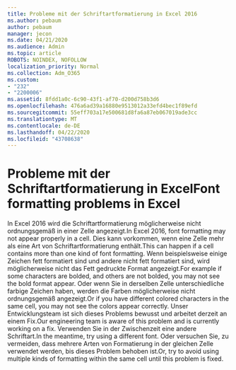 ```yaml
---
title: Probleme mit der Schriftartformatierung in Excel 2016
ms.author: pebaum
author: pebaum
manager: jecon
ms.date: 04/21/2020
ms.audience: Admin
ms.topic: article
ROBOTS: NOINDEX, NOFOLLOW
localization_priority: Normal
ms.collection: Adm_O365
ms.custom:
- "232"
- "2200006"
ms.assetid: 8fdd1a0c-6c90-43f1-af70-d200d758b3d6
ms.openlocfilehash: 476a6ad39a16880e9513012a33efd4bec1f89efd
ms.sourcegitcommit: 55eff703a17e500681d8fa6a87eb067019ade3cc
ms.translationtype: MT
ms.contentlocale: de-DE
ms.lasthandoff: 04/22/2020
ms.locfileid: "43708638"
---
```

# <a name="font-formatting-problems-in-excel"></a><span data-ttu-id="0825a-102">Probleme mit der Schriftartformatierung in Excel</span><span class="sxs-lookup"><span data-stu-id="0825a-102">Font formatting problems in Excel</span></span>

<span data-ttu-id="0825a-103">In Excel 2016 wird die Schriftartformatierung möglicherweise nicht ordnungsgemäß in einer Zelle angezeigt.</span><span class="sxs-lookup"><span data-stu-id="0825a-103">In Excel 2016, font formatting may not appear properly in a cell.</span></span> <span data-ttu-id="0825a-104">Dies kann vorkommen, wenn eine Zelle mehr als eine Art von Schriftartformatierung enthält.</span><span class="sxs-lookup"><span data-stu-id="0825a-104">This can happen if a cell contains more than one kind of font formatting.</span></span> <span data-ttu-id="0825a-105">Wenn beispielsweise einige Zeichen fett formatiert sind und andere nicht fett formatiert sind, wird möglicherweise nicht das Fett gedruckte Format angezeigt.</span><span class="sxs-lookup"><span data-stu-id="0825a-105">For example if some characters are bolded, and others are not bolded, you may not see the bold format appear.</span></span> <span data-ttu-id="0825a-106">Oder wenn Sie in derselben Zelle unterschiedliche farbige Zeichen haben, werden die Farben möglicherweise nicht ordnungsgemäß angezeigt.</span><span class="sxs-lookup"><span data-stu-id="0825a-106">Or if you have different colored characters in the same cell, you may not see the colors appear correctly.</span></span> <span data-ttu-id="0825a-107">Unser Entwicklungsteam ist sich dieses Problems bewusst und arbeitet derzeit an einem Fix.</span><span class="sxs-lookup"><span data-stu-id="0825a-107">Our engineering team is aware of this problem and is currently working on a fix.</span></span> <span data-ttu-id="0825a-108">Verwenden Sie in der Zwischenzeit eine andere Schriftart.</span><span class="sxs-lookup"><span data-stu-id="0825a-108">In the meantime, try using a different font.</span></span> <span data-ttu-id="0825a-109">Oder versuchen Sie, zu vermeiden, dass mehrere Arten von Formatierung in der gleichen Zelle verwendet werden, bis dieses Problem behoben ist.</span><span class="sxs-lookup"><span data-stu-id="0825a-109">Or, try to avoid using multiple kinds of formatting within the same cell until this problem is fixed.</span></span>
  